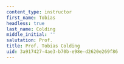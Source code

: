 ```yaml
---
content_type: instructor
first_name: Tobias
headless: true
last_name: Colding
middle_initial: ''
salutation: Prof.
title: Prof. Tobias Colding
uid: 3a917427-4ae3-b70b-e98e-d2620e269f86
---
```

